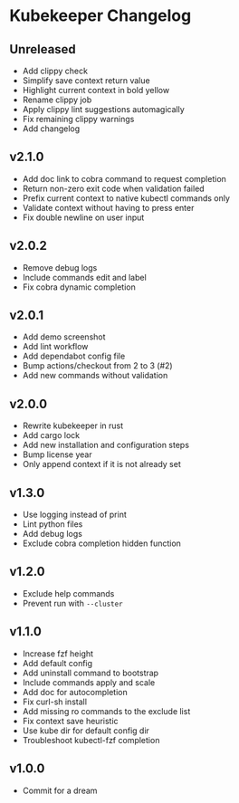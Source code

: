 # Kubekeeper Changelog

## Unreleased

- Add clippy check
- Simplify save context return value
- Highlight current context in bold yellow
- Rename clippy job
- Apply clippy lint suggestions automagically
- Fix remaining clippy warnings
- Add changelog

## v2.1.0

- Add doc link to cobra command to request completion
- Return non-zero exit code when validation failed
- Prefix current context to native kubectl commands only
- Validate context without having to press enter
- Fix double newline on user input

## v2.0.2

- Remove debug logs
- Include commands edit and label
- Fix cobra dynamic completion

## v2.0.1

- Add demo screenshot
- Add lint workflow
- Add dependabot config file
- Bump actions/checkout from 2 to 3 (#2)
- Add new commands without validation

## v2.0.0

- Rewrite kubekeeper in rust
- Add cargo lock
- Add new installation and configuration steps
- Bump license year
- Only append context if it is not already set

## v1.3.0

- Use logging instead of print
- Lint python files
- Add debug logs
- Exclude cobra completion hidden function

## v1.2.0

- Exclude help commands
- Prevent run with `--cluster`

## v1.1.0

- Increase fzf height
- Add default config
- Add uninstall command to bootstrap
- Include commands apply and scale
- Add doc for autocompletion
- Fix curl-sh install
- Add missing ro commands to the exclude list
- Fix context save heuristic
- Use kube dir for default config dir
- Troubleshoot kubectl-fzf completion

## v1.0.0

- Commit for a dream
